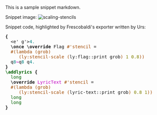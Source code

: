 This is a sample snippet markdown.

Snippet image:
![scaling-stencils](scaling-stencils.png)

Snippet code, highlighted by Frescobaldi's exporter written by Urs:

<html>
<pre>
<span style="font-weight: 600;">{</span>
  <span style="">&lt;</span><span style="">e</span><span style="">'</span> <span style="">g</span><span style="">'</span><span style="">&gt;</span><span style="color: #008080;">4</span><span style="color: #008080;">.</span>
  <span style="font-weight: 600;">\once</span> <span style="font-weight: 600;">\override</span> <span style="">Flag</span> <span style="color: #a04900;">#</span><span style="color: #a04900;">'</span><span style="color: #a04900;">stencil</span> =
  <span style="color: #a04900;">#</span><span style="color: #a04900;">(</span><span style="color: #a04900;">lambda</span> <span style="color: #a04900;">(</span><span style="color: #a04900;">grob</span><span style="color: #a04900;">)</span>
     <span style="color: #a04900;">(</span><span style="color: #a04900;">ly:stencil-scale</span> <span style="color: #a04900;">(</span>ly:flag::print grob<span style="color: #a04900;">)</span> <span style="color: #808000;">1</span> <span style="color: #808000;">0.8</span><span style="color: #a04900;">)</span><span style="color: #a04900;">)</span>
  <span style="">q</span><span style="color: #008080;">8</span><span style="color: #c000c0; font-weight: 600;">~</span><span style="">q</span><span style="color: #008080;">8</span> <span style="">q</span><span style="color: #008080;">4</span><span style="color: #008080;">.</span>
<span style="font-weight: 600;">}</span>
<span style="color: #006000; font-weight: 600;">\addlyrics</span> <span style="font-weight: 600;">{</span>
  <span style="color: #006000;">long</span>
  <span style="font-weight: 600;">\override</span> <span style="color: #c000c0;">LyricText</span> <span style="color: #a04900;">#</span><span style="color: #a04900;">'</span><span style="color: #a04900;">stencil</span> =
  <span style="color: #a04900;">#</span><span style="color: #a04900;">(</span><span style="color: #a04900;">lambda</span> <span style="color: #a04900;">(</span><span style="color: #a04900;">grob</span><span style="color: #a04900;">)</span>
     <span style="color: #a04900;">(</span><span style="color: #a04900;">ly:stencil-scale</span> <span style="color: #a04900;">(</span>lyric-text::print grob<span style="color: #a04900;">)</span> <span style="color: #808000;">0.8</span> <span style="color: #808000;">1</span><span style="color: #a04900;">)</span><span style="color: #a04900;">)</span>
  <span style="color: #006000;">long</span>
  <span style="color: #006000;">long</span>
<span style="font-weight: 600;">}</span>

</pre>
</html>
